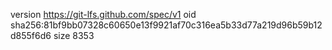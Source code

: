 version https://git-lfs.github.com/spec/v1
oid sha256:81bf9bb07328c60650e13f9921af70c316ea5b33d77a219d96b59b12d855f6d6
size 8353
